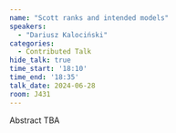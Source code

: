 ```yaml
---
name: "Scott ranks and intended models"
speakers:
  - "Dariusz Kalociński"
categories:
  - Contributed Talk
hide_talk: true
time_start: '18:10'
time_end: '18:35'
talk_date: 2024-06-28
room: J431
---
```


Abstract TBA
